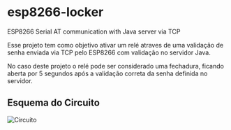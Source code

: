 # esp8266-locker
ESP8266 Serial AT communication with Java server via TCP

Esse projeto tem como objetivo ativar um relé atraves de uma validação de senha enviada via TCP pelo ESP8266 com validação no servidor Java. 

No caso deste projeto o relé pode ser considerado uma fechadura, ficando aberta por 5 segundos após a validação correta da senha definida no servidor.

## Esquema do Circuito

![Circuito](Esquema%20de%20conexões.png)

